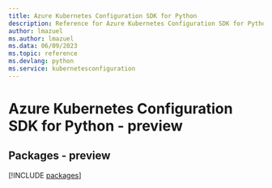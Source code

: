 ```yaml
---
title: Azure Kubernetes Configuration SDK for Python
description: Reference for Azure Kubernetes Configuration SDK for Python
author: lmazuel
ms.author: lmazuel
ms.data: 06/09/2023
ms.topic: reference
ms.devlang: python
ms.service: kubernetesconfiguration
---
```

# Azure Kubernetes Configuration SDK for Python - preview
## Packages - preview
[!INCLUDE [packages](kubernetes-configuration-index.md)]
